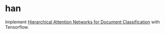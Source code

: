 # han
Implement [Hierarchical Attention Networks for Document Classification](http://www.cs.cmu.edu/~./hovy/papers/16HLT-hierarchical-attention-networks.pdf) with Tensorflow.
